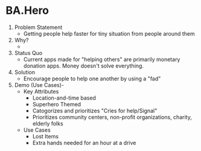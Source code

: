 # BA.Hero

1. Problem Statement
   - Getting people help faster for tiny situation from people around them
2. Why?
   - ​
3. Status Quo
   - Current apps made for "helping others" are primarily monetary donation apps. Money doesn't solve everything.
4. Solution
   - Encourage people to help one another by using a "fad"
5. Demo (Use Cases)-
   - Key Attributes
     - Location-and-time based
     - Superhero Themed
     - Catogorizes and prioritizes "Cries for help/Signal"
     - Prioritizes community centers, non-profit organizations, charity, elderly folks
   - Use Cases
     - Lost Items
     - Extra hands needed for an hour at a drive